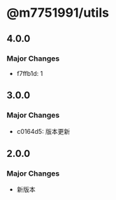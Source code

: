 # @m7751991/utils

## 4.0.0

### Major Changes

- f7ffb1d: 1

## 3.0.0

### Major Changes

- c0164d5: 版本更新

## 2.0.0

### Major Changes

- 新版本

